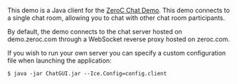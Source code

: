 This demo is a Java client for the [ZeroC Chat Demo](https://zeroc.com/chat/index.html). This demo connects to a single chat room, allowing you to chat with other chat room participants.

By default, the demo connects to the chat server hosted on demo.zeroc.com through a WebSocket reverse proxy hosted on zeroc.com.

If you wish to run your own server you can specify a custom configuration file when launching the application:

```
$ java -jar ChatGUI.jar --Ice.Config=config.client
```
